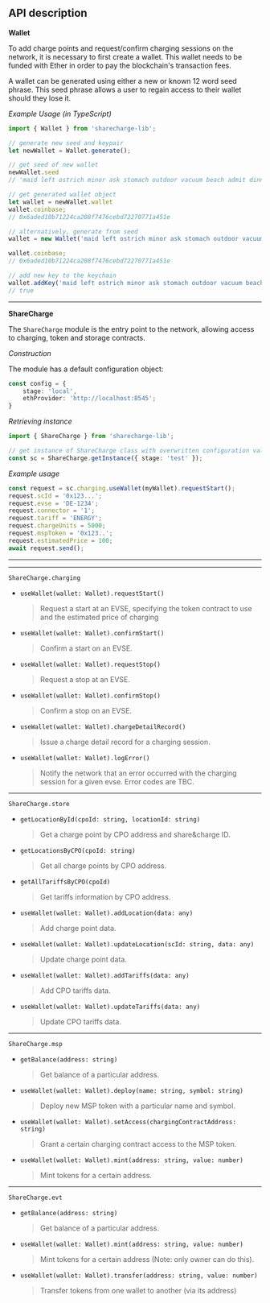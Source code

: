 API description
---------------

**Wallet**

To add charge points and request/confirm charging sessions on the
network, it is necessary to first create a wallet. This wallet needs to
be funded with Ether in order to pay the blockchain's transaction fees.

A wallet can be generated using either a new or known 12 word seed
phrase. This seed phrase allows a user to regain access to their wallet
should they lose it.

*Example Usage (in TypeScript)*

```ts
import { Wallet } from 'sharecharge-lib';

// generate new seed and keypair
let newWallet = Wallet.generate();

// get seed of new wallet
newWallet.seed
// 'maid left ostrich minor ask stomach outdoor vacuum beach admit dinner avoid'

// get generated wallet object
let wallet = newWallet.wallet
wallet.coinbase;
// 0x6aded10b71224ca208f7476cebd72270771a451e

// alternatively, generate from seed
wallet = new Wallet('maid left ostrich minor ask stomach outdoor vacuum beach admit dinner avoid');

wallet.coinbase;
// 0x6aded10b71224ca208f7476cebd72270771a451e

// add new key to the keychain
wallet.addKey('maid left ostrich minor ask stomach outdoor vacuum beach admit dinner avoid');
// true
```

------------------------------------------------------------------------

**ShareCharge**

The `ShareCharge` module is the entry point to the network, allowing
access to charging, token and storage contracts.

*Construction*

The module has a default configuration object:

```ts
const config = {
    stage: 'local',
    ethProvider: 'http://localhost:8545';
}
```

*Retrieving instance*

```ts
import { ShareCharge } from 'sharecharge-lib';

// get instance of ShareCharge class with overwritten configuration value
const sc = ShareCharge.getInstance({ stage: 'test' });
```

*Example usage*

```ts
const request = sc.charging.useWallet(myWallet).requestStart();
request.scId = '0x123...';
request.evse = 'DE-1234';
request.connector = '1';
request.tariff = 'ENERGY';
request.chargeUnits = 5000;
request.mspToken = '0x123..';
request.estimatedPrice = 100;
await request.send();
```

------------------------------------------------------------------------



------------------------------------------------------------------------

`ShareCharge.charging`

-   `useWallet(wallet: Wallet).requestStart()`

    > Request a start at an EVSE, specifying the token contract to use
    > and the estimated price of charging

-   `useWallet(wallet: Wallet).confirmStart()`

    > Confirm a start on an EVSE.

-   `useWallet(wallet: Wallet).requestStop()`

    > Request a stop at an EVSE.

-   `useWallet(wallet: Wallet).confirmStop()`

    > Confirm a stop on an EVSE.

-   `useWallet(wallet: Wallet).chargeDetailRecord()`

    > Issue a charge detail record for a charging session.

-   `useWallet(wallet: Wallet).logError()`

    > Notify the network that an error occurred with the charging
    > session for a given evse. Error codes are TBC.

------------------------------------------------------------------------

`ShareCharge.store`

-   `getLocationById(cpoId: string, locationId: string)`

    > Get a charge point by CPO address and share&charge ID.

-   `getLocationsByCPO(cpoId: string)`

    > Get all charge points by CPO address.

-   `getAllTariffsByCPO(cpoId)`

    > Get tariffs information by CPO address.

-   `useWallet(wallet: Wallet).addLocation(data: any)`

    > Add charge point data.

-   `useWallet(wallet: Wallet).updateLocation(scId: string, data: any)`

    > Update charge point data.

-   `useWallet(wallet: Wallet).addTariffs(data: any)`

    > Add CPO tariffs data.

-   `useWallet(wallet: Wallet).updateTariffs(data: any)`

    > Update CPO tariffs data.

------------------------------------------------------------------------

`ShareCharge.msp`

-   `getBalance(address: string)`

    > Get balance of a particular address.

-   `useWallet(wallet: Wallet).deploy(name: string, symbol: string)`

    > Deploy new MSP token with a particular name and symbol.

-   `useWallet(wallet: Wallet).setAccess(chargingContractAddress: string)`

    > Grant a certain charging contract access to the MSP token.

-   `useWallet(wallet: Wallet).mint(address: string, value: number)`

    > Mint tokens for a certain address.


--------------------------------------------------------------------------

`ShareCharge.evt`

-   `getBalance(address: string)`

    > Get balance of a particular address.

-   `useWallet(wallet: Wallet).mint(address: string, value: number)`

    > Mint tokens for a certain address (Note: only owner can do this).

-   `useWallet(wallet: Wallet).transfer(address: string, value: number)`

    > Transfer tokens from one wallet to another (via its address)
